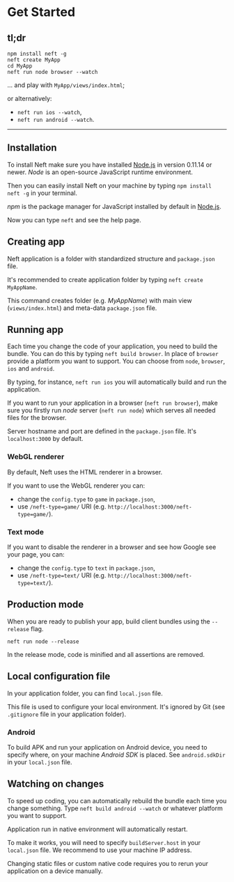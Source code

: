 # Get Started

## tl;dr

```
npm install neft -g
neft create MyApp
cd MyApp
neft run node browser --watch
```

... and play with `MyApp/views/index.html`;

or alternatively:
- `neft run ios --watch`,
- `neft run android --watch`.

* * *

## Installation

To install Neft make sure you have installed [Node.js](https://nodejs.org/) in version 0.11.14 or newer.
*Node* is an open-source JavaScript runtime environment.

Then you can easily install Neft on your machine by typing `npm install neft -g` in your terminal.

*npm* is the package manager for JavaScript installed by default in [Node.js](https://nodejs.org/).

Now you can type `neft` and see the help page.

## Creating app

Neft application is a folder with standardized structure and `package.json` file.

It's recommended to create application folder by typing `neft create MyAppName`.

This command creates folder (e.g. *MyAppName*) with main view (`views/index.html`) and meta-data `package.json` file.

## Running app

Each time you change the code of your application, you need to build the bundle.
You can do this by typing `neft build browser`.
In place of `browser` provide a platform you want to support. You can choose from `node`, `browser`, `ios` and `android`.

By typing, for instance, `neft run ios` you will automatically build and run the application.

If you want to run your application in a browser (`neft run browser`), make sure you firstly run *node* server (`neft run node`) which serves all needed files for the browser.

Server hostname and port are defined in the `package.json` file. It's `localhost:3000` by default.

### WebGL renderer

By default, Neft uses the HTML renderer in a browser.

If you want to use the WebGL renderer you can:
- change the `config.type` to `game` in `package.json`,
- use `/neft-type=game/` URI (e.g. `http://localhost:3000/neft-type=game/`).

### Text mode

If you want to disable the renderer in a browser and see how Google see your page, you can:
- change the `config.type` to `text` in `package.json`,
- use `/neft-type=text/` URI (e.g. `http://localhost:3000/neft-type=text/`).

## Production mode

When you are ready to publish your app, build client bundles using the `--release` flag.

```
neft run node --release
```

In the release mode, code is minified and all assertions are removed.

## Local configuration file

In your application folder, you can find `local.json` file.

This file is used to configure your local environment. It's ignored by Git (see `.gitignore` file in your application folder).

### Android

To build APK and run your application on Android device, you need to specify where, on your machine *Android SDK* is placed. See `android.sdkDir` in your `local.json` file.

## Watching on changes

To speed up coding, you can automatically rebuild the bundle each time you change something. Type `neft build android --watch` or whatever platform you want to support.

Application run in native environment will automatically restart.

To make it works, you will need to specify `buildServer.host` in your `local.json` file. We recommend to use your machine IP address.

Changing static files or custom native code requires you to rerun your application on a device manually.
